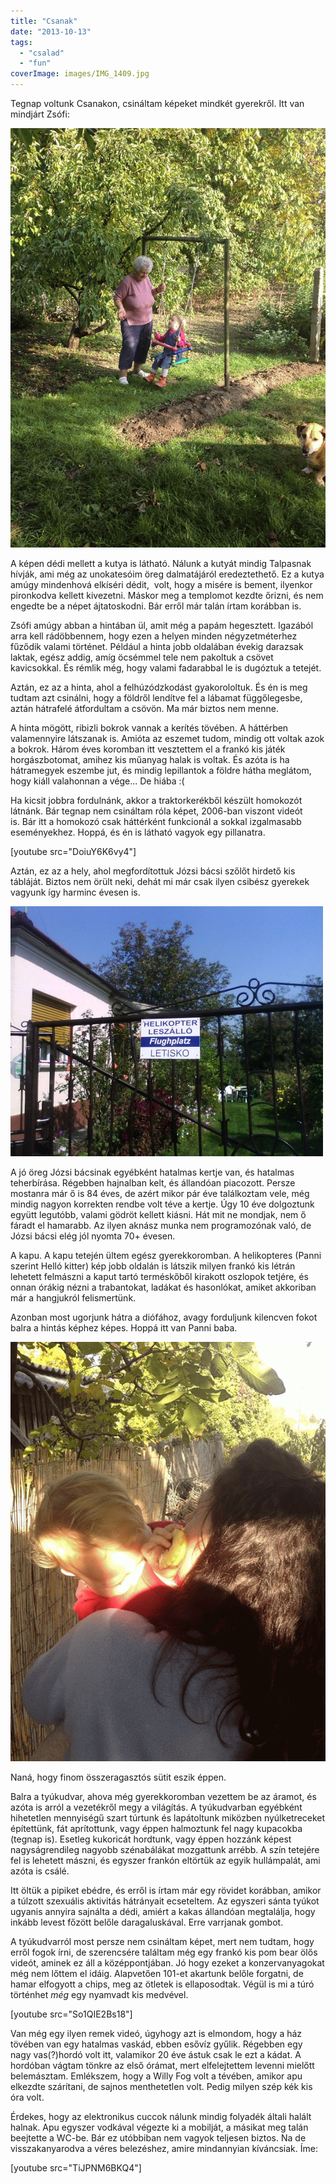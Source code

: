 ```yaml
---
title: "Csanak"
date: "2013-10-13"
tags: 
  - "csalad"
  - "fun"
coverImage: images/IMG_1409.jpg
---
```


Tegnap voltunk Csanakon, csináltam képeket mindkét gyerekről. Itt van mindjárt Zsófi:

![IMG_1417-MOTION](images/IMG_1417-MOTION.gif)

A képen dédi mellett a kutya is látható. Nálunk a kutyát mindig Talpasnak hívják, ami még az unokatesóim öreg dalmatájáról eredeztethető. Ez a kutya amúgy mindenhová elkíséri dédit,  volt, hogy a misére is bement, ilyenkor pironkodva kellett kivezetni. Máskor meg a templomot kezdte őrizni, és nem engedte be a népet ájtatoskodni. Bár erről már talán írtam korábban is.

Zsófi amúgy abban a hintában ül, amit még a papám hegesztett. Igazából arra kell rádöbbennem, hogy ezen a helyen minden négyzetméterhez fűződik valami történet. Például a hinta jobb oldalában évekig darazsak laktak, egész addig, amíg öcsémmel tele nem pakoltuk a csövet kavicsokkal. És rémlik még, hogy valami fadarabbal le is dugóztuk a tetejét.

Aztán, ez az a hinta, ahol a felhúzódzkodást gyakorololtuk. És én is meg tudtam azt csinálni, hogy a földről lendítve fel a lábamat függőlegesbe, aztán hátrafelé átfordultam a csövön. Ma már biztos nem menne.

A hinta mögött, ribizli bokrok vannak a kerítés tövében. A háttérben valamennyire látszanak is. Amióta az eszemet tudom, mindig ott voltak azok a bokrok. Három éves koromban itt vesztettem el a frankó kis játék horgászbotomat, amihez kis műanyag halak is voltak. És azóta is ha hátramegyek eszembe jut, és mindig lepillantok a földre hátha meglátom, hogy kiáll valahonnan a vége... De hiába :(

Ha kicsit jobbra fordulnánk, akkor a traktorkerékből készült homokozót látnánk. Bár tegnap nem csináltam róla képet, 2006-ban viszont videót is. Bár itt a homokozó csak háttérként funkcionál a sokkal izgalmasabb eseményekhez. Hoppá, és én is látható vagyok egy pillanatra.

[youtube src="DoiuY6K6vy4"]

Aztán, ez az a hely, ahol megfordítottuk Józsi bácsi szőlőt hirdető kis tábláját. Biztos nem örült neki, dehát mi már csak ilyen csibész gyerekek vagyunk így harminc évesen is.

![003](images/003-500x400.jpg)

A jó öreg Józsi bácsinak egyébként hatalmas kertje van, és hatalmas teherbírása. Régebben hajnalban kelt, és állandóan piacozott. Persze mostanra már ő is 84 éves, de azért mikor pár éve találkoztam vele, még mindig nagyon korrekten rendbe volt téve a kertje. Úgy 10 éve dolgoztunk együtt legutóbb, valami gödröt kellett kiásni. Hát mit ne mondjak, nem ő fáradt el hamarabb. Az ilyen aknász munka nem programozónak való, de Józsi bácsi elég jól nyomta 70+ évesen.

A kapu. A kapu tetején ültem egész gyerekkoromban. A helikopteres (Panni szerint Helló kitter) kép jobb oldalán is látszik milyen frankó kis létrán lehetett felmászni a kaput tartó terméskőből kirakott oszlopok tetjére, és onnan órákig nézni a trabantokat, ladákat és hasonlókat, amiket akkoriban már a hangjukról felismertünk.

Azonban most ugorjunk hátra a diófához, avagy forduljunk kilencven fokot balra a hintás képhez képes. Hoppá itt van Panni baba.

![IMG_1400-MOTION](images/IMG_1400-MOTION.gif)

Naná, hogy finom összeragasztós sütit eszik éppen.

Balra a tyúkudvar, ahova még gyerekkoromban vezettem be az áramot, és azóta is arról a vezetékről megy a világítás. A tyúkudvarban egyébként hihetetlen mennyiségű szart túrtunk és lapátoltunk miközben nyúlketreceket építettünk, fát aprítottunk, vagy éppen halmoztunk fel nagy kupacokba (tegnap is). Esetleg kukoricát hordtunk, vagy éppen hozzánk képest nagyságrendileg nagyobb szénabálákat mozgattunk arrébb. A szín tetejére fel is lehetett mászni, és egyszer frankón eltörtük az egyik hullámpalát, ami azóta is csálé.

Itt öltük a pipiket ebédre, és erről is írtam már egy rövidet korábban, amikor a túlzott szexuális aktivitás hátrányait ecseteltem. Az egyszeri sánta tyúkot ugyanis annyira sajnálta a dédi, amiért a kakas állandóan megtalálja, hogy inkább levest főzött belőle daragaluskával. Erre varrjanak gombot.

A tyúkudvarról most persze nem csináltam képet, mert nem tudtam, hogy erről fogok írni, de szerencsére találtam még egy frankó kis pom bear ölős videót, aminek ez áll a középpontjában. Jó hogy ezeket a konzervanyagokat még nem lőttem el idáig. Alapvetően 101-et akartunk belőle forgatni, de hamar elfogyott a chips, meg az ötletek is ellaposodtak. Végül is mi a túró történhet _még_ egy nyamvadt kis medvével.

[youtube src="So1QIE2Bs18"]

Van még egy ilyen remek videó, úgyhogy azt is elmondom, hogy a ház tövében van egy hatalmas vaskád, ebben esővíz gyűlik. Régebben egy nagy vas(?)hordó volt itt, valamikor 20 éve ástuk csak le ezt a kádat. A hordóban vágtam tönkre az első órámat, mert elfelejtettem levenni mielőtt belemásztam. Emlékszem, hogy a Willy Fog volt a tévében, amikor apu elkezdte szárítani, de sajnos menthetetlen volt. Pedig milyen szép kék kis óra volt.

Érdekes, hogy az elektronikus cuccok nálunk mindig folyadék általi halált halnak. Apu egyszer vodkával végezte ki a mobilját, a másikat meg talán beejtette a WC-be. Bár ez utóbbiban nem vagyok teljesen biztos. Na de visszakanyarodva a véres belezéshez, amire mindannyian kíváncsiak. Íme:

[youtube src="TiJPNM6BKQ4"]
